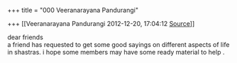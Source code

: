 +++
title = "000 Veeranarayana Pandurangi"

+++
[[Veeranarayana Pandurangi	2012-12-20, 17:04:12 [Source](https://groups.google.com/g/bvparishat/c/Pt-6pRrAdZM)]]



dear friends  
a friend has requested to get some good sayings on different aspects of life in shastras. i hope some members may have some ready material to help .  
  

